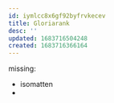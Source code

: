 ```yaml
---
id: iymlcc8x6gf92byfrvkecev
title: Gloriarank
desc: ''
updated: 1683716504248
created: 1683716366164
---
```

missing:
- isomatten
-